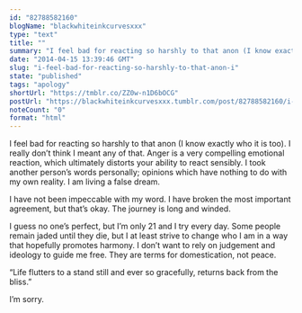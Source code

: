 ```yaml
---
id: "82788582160"
blogName: "blackwhiteinkcurvesxxx"
type: "text"
title: ""
summary: "I feel bad for reacting so harshly to that anon (I know exactly who it is too). I really don't think I meant any of that. Anger..."
date: "2014-04-15 13:39:46 GMT"
slug: "i-feel-bad-for-reacting-so-harshly-to-that-anon-i"
state: "published"
tags: "apology"
shortUrl: "https://tmblr.co/ZZ0w-n1D6bOCG"
postUrl: "https://blackwhiteinkcurvesxxx.tumblr.com/post/82788582160/i-feel-bad-for-reacting-so-harshly-to-that-anon-i"
noteCount: "0"
format: "html"
---
```


I feel bad for reacting so harshly to that anon (I know exactly who it is too). I really don’t think I meant any of that. Anger is a very compelling emotional reaction, which ultimately distorts your ability to react sensibly. I took another person’s words personally; opinions which have nothing to do with my own reality. I am living a false dream. 

I have not been impeccable with my word. I have broken the most important agreement, but that’s okay. The journey is long and winded.

I guess no one’s perfect, but I’m only 21 and I try every day. Some people remain jaded until they die, but I at least strive to change who I am in a way that hopefully promotes harmony. I don’t want to rely on judgement and ideology to guide me free. They are terms for domestication, not peace.

“Life flutters to a stand still and ever so gracefully, returns back from the bliss.”

I’m sorry.